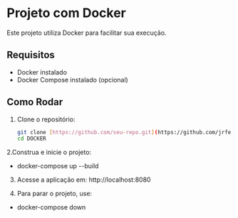# Projeto com Docker
Este projeto utiliza Docker para facilitar sua execução.

## Requisitos
- Docker instalado
- Docker Compose instalado (opcional)

## Como Rodar
1. Clone o repositório:
   ```bash
   git clone [https://github.com/seu-repo.git](https://github.com/jrfertonani/DOCKER.git)
   cd DOCKER

2.Construa e inicie o projeto:
- docker-compose up --build

3. Acesse a aplicação em:
http://localhost:8080

4. Para parar o projeto, use:
- docker-compose down
